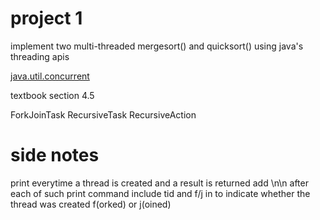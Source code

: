 # project 1

implement two multi-threaded mergesort() and quicksort() using java's threading apis

[java.util.concurrent](https://docs.oracle.com/javase/8/docs/api/java/util/concurrent/package-summary.html)

textbook section 4.5

ForkJoinTask
RecursiveTask
RecursiveAction

# side notes 

print everytime a thread is created and a result is returned
add \n\n after each of such print command
include tid and f/j in to indicate whether the thread was created f(orked) or j(oined)




